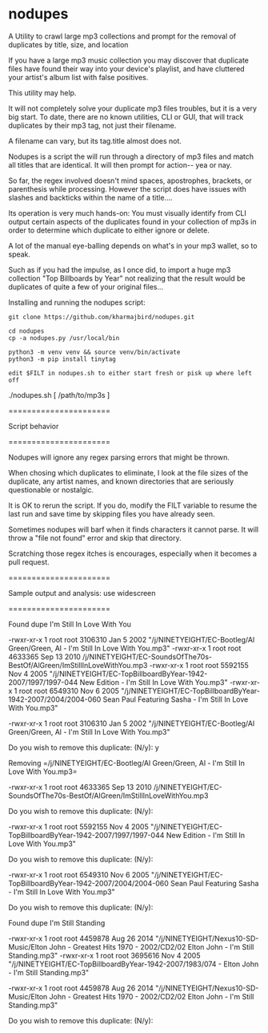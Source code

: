 # nodupes
A Utility to crawl large mp3 collections and prompt for the removal of duplicates by title, size, and location


If you have a large mp3 music collection you may discover that duplicate files
have found their way into your device's playlist, and have cluttered your
artist's album list with false positives.

This utility may help.

It will not completely solve your duplicate mp3 files troubles, but it is a
very big start.  To date, there are no known utilities, CLI or GUI, that will
track duplicates by their mp3 tag, not just their filename.

A filename can vary, but its tag.title almost does not.



Nodupes is a script the will run through a directory of mp3 files and match all
titles that are identical. It will then prompt for action-- yea or nay.


So far, the regex involved doesn't mind spaces, apostrophes, brackets, or
parenthesis while processing. However the script does have issues with
slashes and backticks within the name of a title....


Its operation is very much hands-on: You must visually identify from CLI output
certain aspects of the duplicates found in your collection of mp3s in order to
determine which duplicate to either ignore or delete.


A lot of the manual eye-balling depends on what's in your mp3 wallet, so to
speak.

Such as if you had the impulse, as I once did, to import a huge mp3 collection
"Top Billboards by Year" not realizing that the result would be duplicates of
quite a few of your original files...


Installing and running the nodupes script:


    git clone https://github.com/kharmajbird/nodupes.git

    cd nodupes
    cp -a nodupes.py /usr/local/bin

    python3 -m venv venv && source venv/bin/activate
    python3 -m pip install tinytag

    edit $FILT in nodupes.sh to either start fresh or pisk up where left off

./nodupes.sh [ /path/to/mp3s ]


======================

Script behavior

======================

Nodupes will ignore any regex parsing errors that might be thrown.

When chosing which duplicates to eliminate, I look at the file sizes of the
duplicate, any artist names, and known directories that are seriously
questionable or nostalgic.

It is OK to rerun the script. If you do, modify the FILT variable to
resume the last run and save time by skipping files you have already seen.

Sometimes nodupes will barf when it finds characters it cannot parse.
It will throw a "file not found" error and skip that directory.

Scratching those regex itches is encourages, especially when it becomes a pull
request.



======================

Sample output and analysis:
use widescreen

======================

Found dupe I'm Still In Love With You


-rwxr-xr-x 1 root root 3106310 Jan  5  2002 "/j/NINETYEIGHT/EC-Bootleg/Al Green/Green, Al - I'm Still In Love With You.mp3"
-rwxr-xr-x 1 root root 4633365 Sep 13  2010 /j/NINETYEIGHT/EC-SoundsOfThe70s-BestOf/AlGreen/ImStillInLoveWithYou.mp3
-rwxr-xr-x 1 root root 5592155 Nov  4  2005 "/j/NINETYEIGHT/EC-TopBillboardByYear-1942-2007/1997/1997-044 New Edition - I'm Still In Love With You.mp3"
-rwxr-xr-x 1 root root 6549310 Nov  6  2005 "/j/NINETYEIGHT/EC-TopBillboardByYear-1942-2007/2004/2004-060 Sean Paul Featuring Sasha - I'm Still In Love With You.mp3"

-rwxr-xr-x 1 root root 3106310 Jan  5  2002 "/j/NINETYEIGHT/EC-Bootleg/Al Green/Green, Al - I'm Still In Love With You.mp3"

Do you wish to remove this duplicate: (N/y): y


Removing =/j/NINETYEIGHT/EC-Bootleg/Al Green/Green, Al - I'm Still In Love With You.mp3=


-rwxr-xr-x 1 root root 4633365 Sep 13  2010 /j/NINETYEIGHT/EC-SoundsOfThe70s-BestOf/AlGreen/ImStillInLoveWithYou.mp3

Do you wish to remove this duplicate: (N/y): 


-rwxr-xr-x 1 root root 5592155 Nov  4  2005 "/j/NINETYEIGHT/EC-TopBillboardByYear-1942-2007/1997/1997-044 New Edition - I'm Still In Love With You.mp3"

Do you wish to remove this duplicate: (N/y): 


-rwxr-xr-x 1 root root 6549310 Nov  6  2005 "/j/NINETYEIGHT/EC-TopBillboardByYear-1942-2007/2004/2004-060 Sean Paul Featuring Sasha - I'm Still In Love With You.mp3"

Do you wish to remove this duplicate: (N/y): 



Found dupe I'm Still Standing


-rwxr-xr-x 1 root root 4459878 Aug 26  2014 "/j/NINETYEIGHT/Nexus10-SD-Music/Elton John - Greatest Hits 1970 - 2002/CD2/02 Elton John - I'm Still Standing.mp3"
-rwxr-xr-x 1 root root 3695616 Nov  4  2005 "/j/NINETYEIGHT/EC-TopBillboardByYear-1942-2007/1983/074 - Elton John - I'm Still Standing.mp3"

-rwxr-xr-x 1 root root 4459878 Aug 26  2014 "/j/NINETYEIGHT/Nexus10-SD-Music/Elton John - Greatest Hits 1970 - 2002/CD2/02 Elton John - I'm Still Standing.mp3"

Do you wish to remove this duplicate: (N/y):

